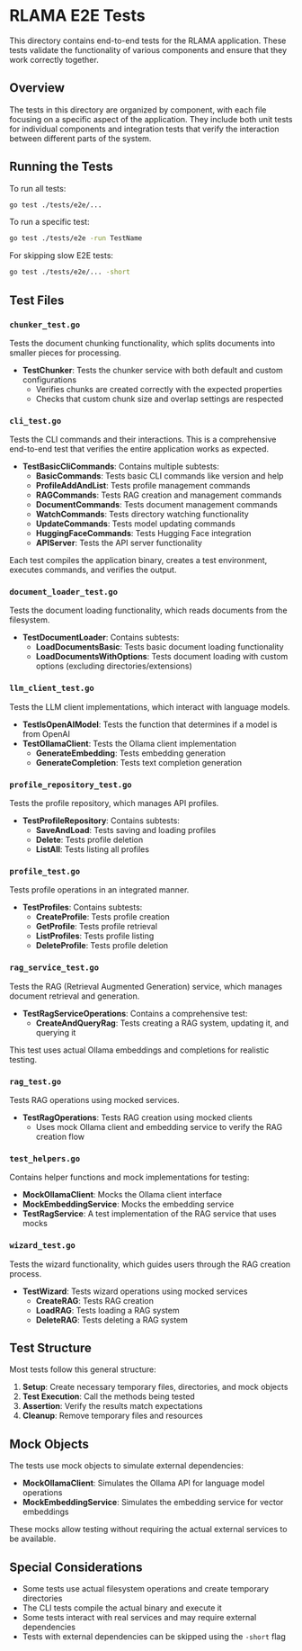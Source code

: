 # RLAMA E2E Tests

This directory contains end-to-end tests for the RLAMA application. These tests validate the functionality of various components and ensure that they work correctly together.

## Overview

The tests in this directory are organized by component, with each file focusing on a specific aspect of the application. They include both unit tests for individual components and integration tests that verify the interaction between different parts of the system.

## Running the Tests

To run all tests:

```bash
go test ./tests/e2e/...
```

To run a specific test:

```bash
go test ./tests/e2e -run TestName
```

For skipping slow E2E tests:

```bash
go test ./tests/e2e/... -short
```

## Test Files

### `chunker_test.go`

Tests the document chunking functionality, which splits documents into smaller pieces for processing.

- **TestChunker**: Tests the chunker service with both default and custom configurations
  - Verifies chunks are created correctly with the expected properties
  - Checks that custom chunk size and overlap settings are respected

### `cli_test.go`

Tests the CLI commands and their interactions. This is a comprehensive end-to-end test that verifies the entire application works as expected.

- **TestBasicCliCommands**: Contains multiple subtests:
  - **BasicCommands**: Tests basic CLI commands like version and help
  - **ProfileAddAndList**: Tests profile management commands
  - **RAGCommands**: Tests RAG creation and management commands
  - **DocumentCommands**: Tests document management commands
  - **WatchCommands**: Tests directory watching functionality
  - **UpdateCommands**: Tests model updating commands
  - **HuggingFaceCommands**: Tests Hugging Face integration
  - **APIServer**: Tests the API server functionality

Each test compiles the application binary, creates a test environment, executes commands, and verifies the output.

### `document_loader_test.go`

Tests the document loading functionality, which reads documents from the filesystem.

- **TestDocumentLoader**: Contains subtests:
  - **LoadDocumentsBasic**: Tests basic document loading functionality
  - **LoadDocumentsWithOptions**: Tests document loading with custom options (excluding directories/extensions)

### `llm_client_test.go`

Tests the LLM client implementations, which interact with language models.

- **TestIsOpenAIModel**: Tests the function that determines if a model is from OpenAI
- **TestOllamaClient**: Tests the Ollama client implementation
  - **GenerateEmbedding**: Tests embedding generation
  - **GenerateCompletion**: Tests text completion generation

### `profile_repository_test.go`

Tests the profile repository, which manages API profiles.

- **TestProfileRepository**: Contains subtests:
  - **SaveAndLoad**: Tests saving and loading profiles
  - **Delete**: Tests profile deletion
  - **ListAll**: Tests listing all profiles

### `profile_test.go`

Tests profile operations in an integrated manner.

- **TestProfiles**: Contains subtests:
  - **CreateProfile**: Tests profile creation
  - **GetProfile**: Tests profile retrieval
  - **ListProfiles**: Tests profile listing
  - **DeleteProfile**: Tests profile deletion

### `rag_service_test.go`

Tests the RAG (Retrieval Augmented Generation) service, which manages document retrieval and generation.

- **TestRagServiceOperations**: Contains a comprehensive test:
  - **CreateAndQueryRag**: Tests creating a RAG system, updating it, and querying it

This test uses actual Ollama embeddings and completions for realistic testing.

### `rag_test.go`

Tests RAG operations using mocked services.

- **TestRagOperations**: Tests RAG creation using mocked clients
  - Uses mock Ollama client and embedding service to verify the RAG creation flow

### `test_helpers.go`

Contains helper functions and mock implementations for testing:

- **MockOllamaClient**: Mocks the Ollama client interface
- **MockEmbeddingService**: Mocks the embedding service
- **TestRagService**: A test implementation of the RAG service that uses mocks

### `wizard_test.go`

Tests the wizard functionality, which guides users through the RAG creation process.

- **TestWizard**: Tests wizard operations using mocked services
  - **CreateRAG**: Tests RAG creation
  - **LoadRAG**: Tests loading a RAG system
  - **DeleteRAG**: Tests deleting a RAG system

## Test Structure

Most tests follow this general structure:

1. **Setup**: Create necessary temporary files, directories, and mock objects
2. **Test Execution**: Call the methods being tested
3. **Assertion**: Verify the results match expectations
4. **Cleanup**: Remove temporary files and resources

## Mock Objects

The tests use mock objects to simulate external dependencies:

- **MockOllamaClient**: Simulates the Ollama API for language model operations
- **MockEmbeddingService**: Simulates the embedding service for vector embeddings

These mocks allow testing without requiring the actual external services to be available.

## Special Considerations

- Some tests use actual filesystem operations and create temporary directories
- The CLI tests compile the actual binary and execute it
- Some tests interact with real services and may require external dependencies
- Tests with external dependencies can be skipped using the `-short` flag
